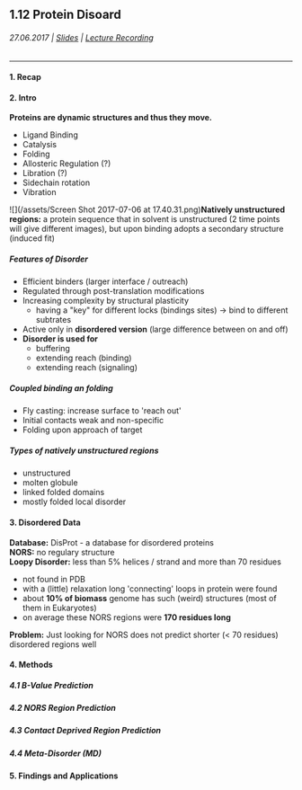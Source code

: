 ## 1.12 Protein Disoard

###### 27.06.2017 \| [Slides](https://www.rostlab.org/sites/default/files/fileadmin/teaching/SoSe17/PP1CS/cb1e_20170627_disorder.pdf) \| [Lecture Recording](https://www.youtube.com/watch?v=AYidbIDB0Mo&list=PLg46T0OlBIJ9abbsmUL-ux24DCpoUlC1J&index=11)

---

#### 1. Recap

#### 2. Intro

**Proteins are dynamic structures and thus they move.**

* Ligand Binding
* Catalysis
* Folding
* Allosteric Regulation \(?\)
* Libration \(?\)
* Sidechain rotation
* Vibration

![](/assets/Screen Shot 2017-07-06 at 17.40.31.png)**Natively unstructured regions:** a protein sequence that in solvent is unstructured \(2 time points will give different images\), but upon binding adopts a secondary structure \(induced fit\)

##### Features of Disorder

* Efficient binders \(larger interface / outreach\)
* Regulated through post-translation modifications
* Increasing complexity by structural plasticity
  * having a "key" for different locks \(bindings sites\) -&gt; bind to different subtrates
* Active only in **disordered version** \(large difference between on and off\)
* **Disorder is used for**
  * buffering
  * extending reach \(binding\)
  * extending reach \(signaling\)

##### Coupled binding an folding

* Fly casting: increase surface to 'reach out'
* Initial contacts weak and non-specific
* Folding upon approach of target

##### Types of natively unstructured regions

* unstructured 
* molten globule
* linked folded domains
* mostly folded local disorder

#### 3. Disordered Data

**Database:** DisProt - a database for disordered proteins  
**NORS:** no regulary structure  
**Loopy Disorder:** less than 5% helices / strand and more than 70 residues

* not found in PDB
* with a \(little\) relaxation long 'connecting' loops in protein were found
* about **10% of biomass** genome has such \(weird\) structures \(most of them in Eukaryotes\)
* on average these  NORS regions were **170 residues long**

**Problem:** Just looking for NORS does not predict shorter \(&lt; 70 residues\) disordered regions well

#### 4. Methods

##### 4.1 B-Value Prediction

##### 4.2 NORS Region Prediction

##### 4.3 Contact Deprived Region Prediction

##### 4.4 Meta-Disorder \(MD\)

#### 5. Findings and Applications



